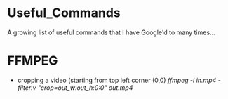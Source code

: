 # Useful_Commands
A growing list of useful commands that I have Google'd to many times...

# FFMPEG 

- cropping a video (starting from top left corner (0,0)
*ffmpeg -i in.mp4 -filter:v "crop=out_w:out_h\:0:0" out.mp4*

